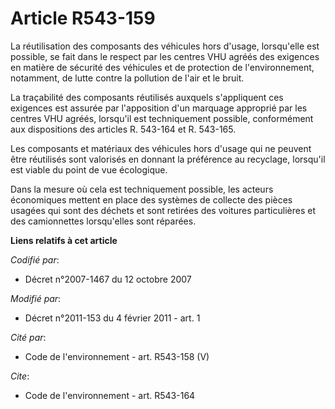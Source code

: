 # Article R543-159

La réutilisation des composants des véhicules hors d'usage, lorsqu'elle est possible, se fait dans le respect par les centres
VHU agréés des exigences en matière de sécurité des véhicules et de protection de l'environnement, notamment, de lutte contre
la pollution de l'air et le bruit.

La traçabilité des composants réutilisés auxquels s'appliquent ces exigences est assurée par l'apposition d'un marquage
approprié par les centres VHU agréés, lorsqu'il est techniquement possible, conformément aux dispositions des articles R.
543-164 et R. 543-165.

Les composants et matériaux des véhicules hors d'usage qui ne peuvent être réutilisés sont valorisés en donnant la préférence
au recyclage, lorsqu'il est viable du point de vue écologique.

Dans la mesure où cela est techniquement possible, les acteurs économiques mettent en place des systèmes de collecte des
pièces usagées qui sont des déchets et sont retirées des voitures particulières et des camionnettes lorsqu'elles sont
réparées.

**Liens relatifs à cet article**

_Codifié par_:

  - Décret n°2007-1467 du 12 octobre 2007

_Modifié par_:

  - Décret n°2011-153 du 4 février 2011 - art. 1

_Cité par_:

  - Code de l'environnement - art. R543-158 (V)

_Cite_:

  - Code de l'environnement - art. R543-164
